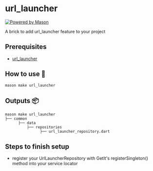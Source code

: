 # url_launcher

[![Powered by Mason](https://img.shields.io/endpoint?url=https%3A%2F%2Ftinyurl.com%2Fmason-badge)](https://github.com/felangel/mason)

A brick to add url_launcher feature to your project

## Prerequisites

- [url_launcher](https://pub.dev/packages/url_launcher)

## How to use 🚀

```
mason make url_launcher
```

## Outputs 📦

```
mason make url_launcher
├── common
      ├── data
          ├── repositories
                ├── url_launcher_repository.dart
```

## Steps to finish setup

- register your UrlLauncherRepository with GetIt's registerSingleton() method
  into your service locator
